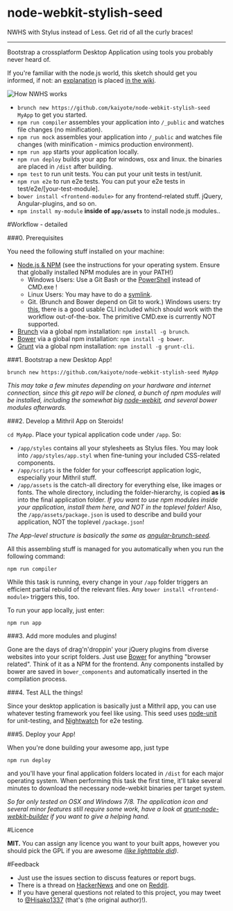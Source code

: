node-webkit-stylish-seed
========================

NWHS with Stylus instead of Less. Get rid of all the curly braces!
***

Bootstrap a crossplatform Desktop Application using tools you probably never heard of.

If you're familiar with the node.js world, this sketch should get you informed, if not: an [explanation](https://github.com/kaiyote/node-webkit-stylish-seed/wiki/how-it-works) is placed [in the wiki](https://github.com/kaiyote/node-webkit-stylish-seed/wiki).

![How NWHS works](https://raw.github.com/kaiyote/node-webkit-stylish-seed/master/docs/nwss-arch.png)

  - `brunch new https://github.com/kaiyote/node-webkit-stylish-seed MyApp` to get you started.
  - `npm run compiler` assembles your application into `/_public` and watches file changes (no minification).
  - `npm run mock` assembles your application into `/_public` and watches file changes (with minification - mimics production environment).
  - `npm run app` starts your application locally.
  - `npm run deploy` builds your app for windows, osx and linux. the binaries are placed in `/dist` after building.
  - `npm test` to run unit tests. You can put your unit tests in test/unit.
  - `npm run e2e` to run e2e tests. You can put your e2e tests in test/e2e/[your-test-module].
  - `bower install <frontend-module>` for any frontend-related stuff. jQuery, Angular-plugins, and so on.
  - `npm install my-module` **inside of `app/assets`** to install node.js modules..

#Workflow - detailed

###0. Prerequisites

You need the following stuff installed on your machine:

  - [Node.js & NPM](http://nodejs.org/) (see the instructions for your operating system. Ensure that globally installed NPM modules are in your PATH!)
    - Windows Users: Use a Git Bash or the [PowerShell](http://en.wikipedia.org/wiki/Windows_PowerShell) instead of CMD.exe !
    - Linux Users: You may have to do a [symlink](https://github.com/rogerwang/node-webkit/wiki/The-solution-of-lacking-libudev.so.0).
    - Git. (Brunch and Bower depend on Git to work.) Windows users: try [this](http://git-scm.com/), there is a good usable CLI included which should work with the workflow out-of-the-box. The primitive CMD.exe is currently NOT supported.
  - [Brunch](http://brunch.io/) via a global npm installation: `npm install -g brunch`.
  - [Bower](http://bower.io/) via a global npm installation: `npm install -g bower`.
  - [Grunt](http://gruntjs.com/) via a global npm installation: `npm install -g grunt-cli`.

###1. Bootstrap a new Desktop App!

```
brunch new https://github.com/kaiyote/node-webkit-stylish-seed MyApp
```

*This may take a few minutes depending on your hardware and internet connection, since this git repo will be cloned, a bunch of npm modules will be installed, including the somewhat big [node-webkit](https://github.com/rogerwang/node-webkit), and several bower modules afterwards.*

###2. Develop a Mithril App on Steroids!

`cd MyApp`. Place your typical application code under `/app`. So:

- `/app/styles` contains all your stylesheets as Stylus files. You may look into `/app/styles/app.styl` when fine-tuning your included CSS-related components.
- `/app/scripts` is the folder for your coffeescript application logic, especially your Mithril stuff.
- `/app/assets` is the catch-all directory for everything else, like images or fonts. The whole directory, including the folder-hierarchy, is copied **as is** into the final application folder. *If you want to use npm modules inside your application, install them here, and NOT in the toplevel folder!* Also, the `/app/assets/package.json` is used to describe and build your application, NOT the toplevel `/package.json`!

*The App-level structure is basically the same as [angular-brunch-seed](https://github.com/scotch/angular-brunch-seed).*

All this assembling stuff is managed for you automatically when you run the following command:

```npm run compiler```

While this task is running, every change in your `/app` folder triggers an efficient partial rebuild of the relevant files. Any `bower install <frontend-module>` triggers this, too.

To run your app locally, just enter:

```npm run app```

###3. Add more modules and plugins!

Gone are the days of drag'n'droppin' your jQuery plugins from diverse websites into your script folders. Just use [Bower](http://bower.io/) for anything "browser related". Think of it as a NPM for the frontend. Any components installed by bower are saved in `bower_components` and automatically inserted in the compilation process.

###4. Test ALL the things!

Since your desktop application is basically just a Mithril app, you can use whatever testing framework you feel like using.  This seed uses [node-unit](https://github.com/caolan/nodeunit) for unit-testing, and [Nightwatch](http://nightwatchjs.org/) for e2e testing.

###5. Deploy your App!

When you're done building your awesome app, just type

```npm run deploy```

and you'll have your final application folders located in `/dist` for each major operating system. When performing this task the first time, it'll take several minutes to download the necessary node-webkit binaries per target system.

*So far only tested on OSX and Windows 7/8. The application icon and several minor features still require some work, have a look at [grunt-node-webkit-builder](https://github.com/mllrsohn/grunt-node-webkit-builder) if you want to give a helping hand.*

#Licence

**MIT.** You can assign any licence you want to your built apps, however you should pick the GPL if you are awesome *([like lighttable did](https://news.ycombinator.com/item?id=7024626))*.

#Feedback

- Just use the issues section to discuss features or report bugs.
- There is a thread on [HackerNews](https://news.ycombinator.com/item?id=7094465) and one on [Reddit](http://www.reddit.com/r/webdev/comments/1vumf5/workflow_for_frontend_developers_to_create/).
- If you have general questions not related to this project, you may tweet to [@Hisako1337](https://twitter.com/Hisako1337) (that's (the original author)!).
